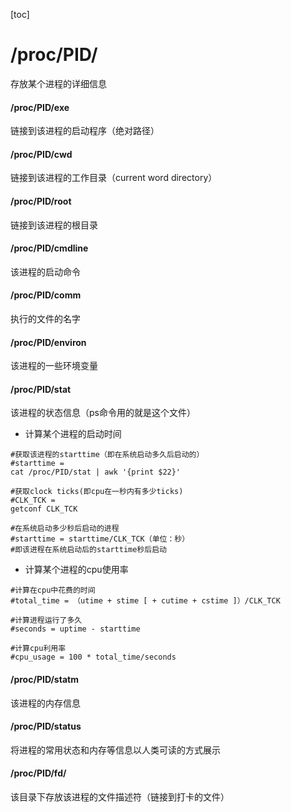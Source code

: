 [toc]
# /proc/PID/
存放某个进程的详细信息
#### /proc/PID/exe  
链接到该进程的启动程序（绝对路径）

#### /proc/PID/cwd
链接到该进程的工作目录（current word directory）

#### /proc/PID/root
链接到该进程的根目录  

#### /proc/PID/cmdline  
该进程的启动命令  

#### /proc/PID/comm  
执行的文件的名字  

#### /proc/PID/environ
该进程的一些环境变量

#### /proc/PID/stat
该进程的状态信息（ps命令用的就是这个文件）
* 计算某个进程的启动时间
```shell
#获取该进程的starttime（即在系统启动多久后启动的）
#starttime =
cat /proc/PID/stat | awk '{print $22}'

#获取clock ticks(即cpu在一秒内有多少ticks)
#CLK_TCK =
getconf CLK_TCK

#在系统启动多少秒后启动的进程
#starttime = starttime/CLK_TCK（单位：秒）
#即该进程在系统启动后的starttime秒后启动
```
* 计算某个进程的cpu使用率
```shell
#计算在cpu中花费的时间
#total_time = （utime + stime [ + cutime + cstime ]）/CLK_TCK

#计算进程运行了多久
#seconds = uptime - starttime

#计算cpu利用率
#cpu_usage = 100 * total_time/seconds
```

#### /proc/PID/statm
该进程的内存信息

#### /proc/PID/status
将进程的常用状态和内存等信息以人类可读的方式展示

#### /proc/PID/fd/
该目录下存放该进程的文件描述符（链接到打卡的文件）
